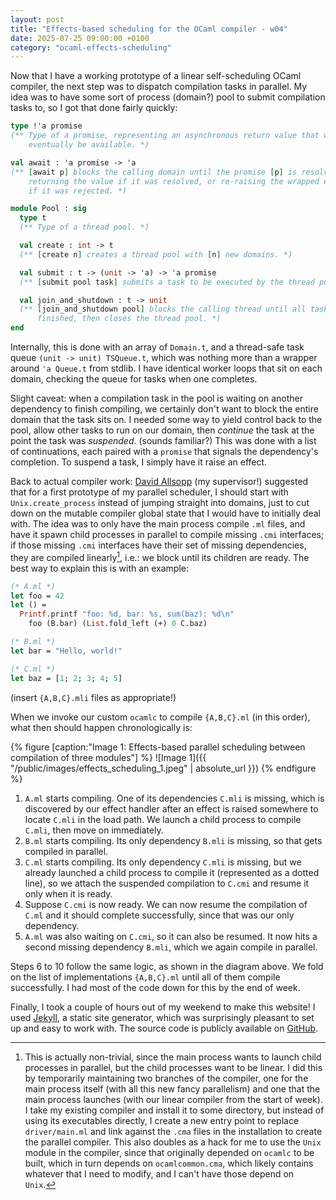 ```yaml
---
layout: post
title: "Effects-based scheduling for the OCaml compiler - w04"
date: 2025-07-25 09:00:00 +0100
category: "ocaml-effects-scheduling"
---
```


Now that I have a working prototype of a linear self-scheduling OCaml compiler, the next step was to dispatch compilation tasks in parallel. My idea was to have some sort of process (domain?) pool to submit compilation tasks to, so I got that done fairly quickly:

```ocaml
type !'a promise
(** Type of a promise, representing an asynchronous return value that will
    eventually be available. *)

val await : 'a promise -> 'a
(** [await p] blocks the calling domain until the promise [p] is resolved,
    returning the value if it was resolved, or re-raising the wrapped exception
    if it was rejected. *)

module Pool : sig
  type t
  (** Type of a thread pool. *)

  val create : int -> t
  (** [create n] creates a thread pool with [n] new domains. *)

  val submit : t -> (unit -> 'a) -> 'a promise
  (** [submit pool task] submits a task to be executed by the thread pool. *)

  val join_and_shutdown : t -> unit
  (** [join_and_shutdown pool] blocks the calling thread until all tasks are
      finished, then closes the thread pool. *)
end
```

Internally, this is done with an array of `Domain.t`, and a thread-safe task queue `(unit -> unit) TSQueue.t`, which was nothing more than a wrapper around `'a Queue.t` from stdlib. I have identical worker loops that sit on each domain, checking the queue for tasks when one completes.

Slight caveat: when a compilation task in the pool is waiting on another dependency to finish compiling, we certainly don't want to block the entire domain that the task sits on. I needed some way to yield control back to the pool, allow other tasks to run on our domain, then *continue* the task at the point the task was *suspended*. (sounds familiar?) This was done with a list of continuations, each paired with a `promise` that signals the dependency's completion. To suspend a task, I simply have it raise an effect.

Back to actual compiler work: [David Allsopp](https://github.com/dra27) (my supervisor!) suggested that for a first prototype of my parallel scheduler, I should start with `Unix.create_process` instead of jumping straight into domains, just to cut down on the mutable compiler global state that I would have to initially deal with. The idea was to only have the main process compile `.ml` files, and have it spawn child processes in parallel to compile missing `.cmi` interfaces; if those missing `.cmi` interfaces have their set of missing dependencies, they are compiled linearly[^1], i.e.: we block until its children are ready. The best way to explain this is with an example:

```ocaml
(* A.ml *)
let foo = 42
let () =
  Printf.printf "foo: %d, bar: %s, sum(baz): %d\n" 
    foo (B.bar) (List.fold_left (+) 0 C.baz)

(* B.ml *)
let bar = "Hello, world!"

(* C.ml *)
let baz = [1; 2; 3; 4; 5]
```

(insert `{A,B,C}.mli` files as appropriate!)

When we invoke our custom `ocamlc` to compile `{A,B,C}.ml` (in this order), what then should happen chronologically is:

{% figure [caption:"Image 1: Effects-based parallel scheduling between compilation of three modules"] %}
![Image 1]({{ "/public/images/effects_scheduling_1.jpeg" | absolute_url }})
{% endfigure %}

1. `A.ml` starts compiling. One of its dependencies `C.mli` is missing, which is discovered by our effect handler after an effect is raised somewhere to locate `C.mli` in the load path. We launch a child process to compile `C.mli`, then move on immediately.
2. `B.ml` starts compiling. Its only dependency `B.mli` is missing, so that gets compiled in parallel.
3. `C.ml` starts compiling. Its only dependency `C.mli` is missing, but we already launched a child process to compile it (represented as a dotted line), so we attach the suspended compilation to `C.cmi` and resume it only when it is ready.
4. Suppose `C.cmi` is now ready. We can now resume the compilation of `C.ml` and it should complete successfully, since that was our only dependency.
5. `A.ml` was also waiting on `C.cmi`, so it can also be resumed. It now hits a second missing dependency `B.mli`, which we again compile in parallel.

Steps 6 to 10 follow the same logic, as shown in the diagram above. We fold on the list of implementations `{A,B,C}.ml` until all of them compile successfully. I had most of the code down for this by the end of week.

Finally, I took a couple of hours out of my weekend to make this website! I used [Jekyll](https://jekyllrb.com/), a static site generator, which was surprisingly pleasant to set up and easy to work with. The source code is publicly available on [GitHub](https://github.com/lucasma8795/lucasma8795.github.io).

[^1]: This is actually non-trivial, since the main process wants to launch child processes in parallel, but the child processes want to be linear. I did this by temporarily maintaining two branches of the compiler, one for the main process itself (with all this new fancy parallelism) and one that the main process launches (with our linear compiler from the start of week). I take my existing compiler and install it to some directory, but instead of using its executables directly, I create a new entry point to replace `driver/main.ml` and link against the `.cma` files in the installation to create the parallel compiler. This also doubles as a hack for me to use the `Unix` module in the compiler, since that originally depended on `ocamlc` to be built, which in turn depends on `ocamlcommon.cma`, which likely contains whatever that I need to modify, and I can't have those depend on `Unix`.
